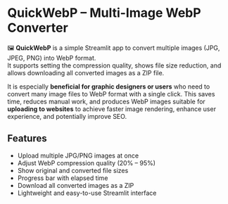 # QuickWebP – Multi-Image WebP Converter

🖼️ **QuickWebP** is a simple Streamlit app to convert multiple images (JPG, JPEG, PNG) into WebP format.  
It supports setting the compression quality, shows file size reduction, and allows downloading all converted images as a ZIP file.  

It is especially **beneficial for graphic designers or users** who need to convert many image files to WebP format with a single click.  This saves time, reduces manual work, and produces WebP images suitable for **uploading to websites** to achieve faster image rendering, enhance user experience, and potentially improve SEO.



## Features

- Upload multiple JPG/PNG images at once
- Adjust WebP compression quality (20% – 95%)
- Show original and converted file sizes
- Progress bar with elapsed time
- Download all converted images as a ZIP
- Lightweight and easy-to-use Streamlit interface

